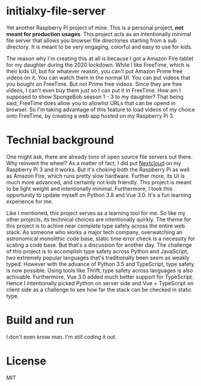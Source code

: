 # initialxy-file-server
Yet another Raspberry Pi project of mine. This is a personal project, **not meant for production usages**. This project acts as an intentionally minimal file server that allows you browser file directories starting from a sub directory. It is meant to be very engaging, colorful and easy to use for kids.

The reason why I'm creating this at all is because I got a Amazon Fire tablet for my daughter during the 2020 lockdown. While I like FreeTime, which is their kids UI, but for whatever reason, you can't put Amazon Prime free videos on it. You can watch them in the normal UI. You can put videos that you bought on FreeTime. But not Prime free videos. Since they are free videos, I can't even buy them just so I can put it in FreeTime. How am I supposed to show SpongeBob season 1 - 3 to my daughter? That being said, FreeTime does allow you to allowlist URLs that can be opend in browser. So I'm taking advantage of this feature to load videos of my choice onto FreeTime, by creating a web app hosted on my Raspberry Pi 3.

# Technial background
One might ask, there are already tons of open source file servers out there. Why reinvent the wheel? As a matter of fact, I did put [Nextcloud](https://github.com/nextcloud) on my Raspberry Pi 3 and it works. But it's choking both the Raspberry Pi as well as Amazon Fire, which runs pretty slow hardware. Further more, its UI is much more advanced, and certainly not kids friendly. This project is meant to be light weight and intentionally minimal. Furthermore, I took this opportunity to update myself on Python 3.8 and Vue 3.0. It's a fun learning experience for me.

Like I mentioned, this project serves as a learning tool for me. So like my other projects, its technical choices are intentionally quirkly. The theme for this project is to achive near complete type safety across the entire web stack. As someone who works a major tech company, overwatching an astronomical monolithic code base, static time error check is a necessity for scaling a code base. But that's a discussion for another day. The challenge of this project is to accomplish type safety across Python and JavaScript, two extremely popular languages that's traditionally been seem as weakly typed. However with the advance of Python 3.5 and TypeScript, type safety is now possible. Using tools like Thrift, type safety across languages is also achivable. Furthermore, Vue 3.0 added much better support for TypeScript. Hence I intentionally picked Python on server side and Vue + TypeScript on client side as a challenge to see how far the stack can be checked in static type.

# Build and run
I don't even know man. I'm still coding it out.

# License
MIT
